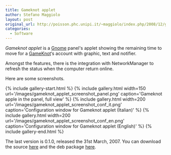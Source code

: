 ```yaml
---
title: Gameknot applet
author: Stefano Maggiolo
layout: post
original_url: http://poisson.phc.unipi.it/~maggiolo/index.php/2008/12/gameknot-applet/
categories:
  - Software
---
```

*Gameknot applet* is a [Gnome][1] panel's applet showing the remaining time to move for a [GameKnot][2]&#8216;s account with graphic, text and notifier.

 [1]: http://www.gnome.org
 [2]: http://www.gameknot.com

<!--more-->

Amongst the features, there is the integration with NetworkManager to refresh the status when the computer return online.

Here are some screenshots.

{% include gallery-start.html %}
{% include gallery.html width=150 url='/images/gameknot_applet_screenshot_panel.png' caption='Gameknot apple in the panel, full view' %}
{% include gallery.html width=200 url='/images/gameknot_applet_screenshot_conf_it.png' caption='Configuration window for Gameknot applet (Italian)' %}
{% include gallery.html width=200 url='/images/gameknot_applet_screenshot_conf_en.png' caption='Configuration window for Gameknot applet (English)' %}
{% include gallery-end.html %}

The last version is 0.1.0, released the 31st March, 2007. You can download the source [here][3] and the deb package [here][4].

 [3]: /files/gameknot_applet-0.1.0.tar.gz
 [4]: /files/gameknot-applet_0.1.0-1_i386.deb
